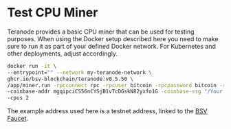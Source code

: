 # Test CPU Miner

Teranode provides a basic CPU miner that can be used for testing purposes. When using the Docker setup described here you need to make sure to run it as part of your defined Docker network. For Kubernetes and other deployments, adjust accordingly.

```bash
docker run -it \
--entrypoint="" --network my-teranode-network \
ghcr.io/bsv-blockchain/teranode:v0.5.50 \
/app/miner.run -rpcconnect rpc -rpcuser bitcoin -rpcpassword bitcoin -rpcport 9292 \
-coinbase-addr mgqipciCS56nCYSjB1vTcDGskN82yxfo1G -coinbase-sig "/Your miner tag/" \
-cpus 2
```

The example address used here is a testnet address, linked to the [BSV Faucet](https://bsvfaucet.org/).
